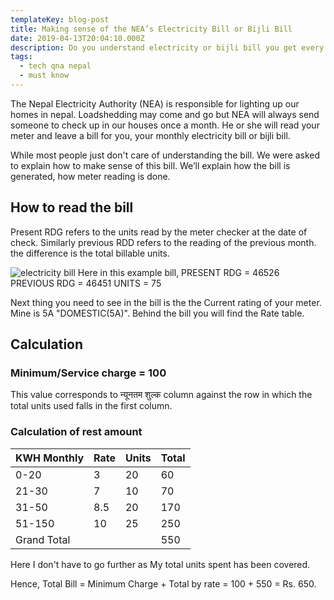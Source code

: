 ```yaml
---
templateKey: blog-post
title: Making sense of the NEA’s Electricity Bill or Bijli Bill
date: 2019-04-13T20:04:10.000Z
description: Do you understand electricity or bijli bill you get every month. Here is how it is calculated.
tags:
  - tech qna nepal
  - must know
---
```


The Nepal Electricity Authority (NEA) is responsible for lighting up our homes in nepal. Loadshedding may come and go but NEA will always send someone to check up in our houses once a month. He or she will read your meter and leave a bill for you, your monthly electricity bill or bijli bill.

While most people just don't care of understanding the bill. We were asked to explain how to make sense of this bill. We’ll explain how the bill is generated, how meter reading is done.

## How to read the bill

Present RDG refers to the units read by the meter checker at the date of check. Similarly previous RDD refers to the reading of the previous month. the difference is the total billable units.

![electricity bill](/img/chemex.jpg)
Here in this example bill,
PRESENT RDG = 46526
PREVIOUS RDG = 46451
UNITS = 75

Next thing you need to see in the bill is the the Current rating of your meter. Mine is 5A "DOMESTIC(5A)". Behind the bill you will find the Rate table.

## Calculation

### Minimum/Service charge = 100

This value corresponds to न्यूनतम शुल्क column against the row in which the total units used falls in the first column.

### Calculation of rest amount

| KWH Monthly | Rate | Units | Total |
| ----------- | ---- | ----- | ----- |
| 0-20        | 3    | 20    | 60    |
| 21-30       | 7    | 10    | 70    |
| 31-50       | 8.5  | 20    | 170   |
| 51-150      | 10   | 25    | 250   |
| Grand Total |      |       | 550   |

Here I don't have to go further as My total units spent has been covered.

Hence,
Total Bill = Minimum Charge + Total by rate = 100 + 550 = Rs. 650.
